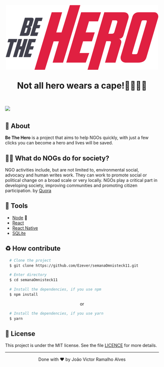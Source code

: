 <h1 align="center">
	<img src="./frontend/src/assets/logo.svg"/>
	<p>Not all hero wears a cape!🦸‍♂️🦸‍♀️</p>
</h1>

<h1>
	<img 
		src="https://ik.imagekit.io/dwei78ukbe/bethehero_c4wl1D8YE.png"
	/>
</h1>

## 📕 About

**Be The Hero** is a project that aims to help NGOs quickly, with just a few clicks you can become a hero and lives will be saved.

## 🦸‍♀️ What do NOGs do for society?

NGO activities include, but are not limited to, environmental social, advocacy and human writes work. They can work to promote social or political change on a broad scale or very locally. NGOs play a critical part in developing society, improving communities and promoting citizen participation.
by <a href="https://www.quora.com/What-is-the-importance-of-NGOs-in-society">
Quora</a>

## 🔨 Tools

- [Node](https://nodejs.org) 💚
- [React](https://reactjs.org)
- [React Native](https://reactnative.dev)
- [SQLite](https://www.sqlite.org/index.html)

## ♻️ How contribute

```bash
  # Clone the project
  $ git clone https://github.com/Ezever/semanaOmnisteck11.git
```

```bash
  # Enter directory
  $ cd semanaOmnisteck11
```

```bash
  # Install the dependencies, if you use npm
  $ npm install
```

<p align="center">or</p>

```bash
  # Install the dependencies, if you use yarn
  $ yarn
```

## 📜 License

This project is under the MIT license. See the file <a href="https://github.com/Ezever/semanaOmnisteck11/blob/master/LICENSE">LICENCE</a> for more details.

---

<p align="center">Done with ❤️ by João Victor Ramalho Alves</p>
